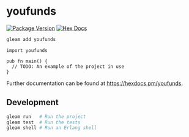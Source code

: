 # youfunds

[![Package Version](https://img.shields.io/hexpm/v/youfunds)](https://hex.pm/packages/youfunds)
[![Hex Docs](https://img.shields.io/badge/hex-docs-ffaff3)](https://hexdocs.pm/youfunds/)

```sh
gleam add youfunds
```
```gleam
import youfunds

pub fn main() {
  // TODO: An example of the project in use
}
```

Further documentation can be found at <https://hexdocs.pm/youfunds>.

## Development

```sh
gleam run   # Run the project
gleam test  # Run the tests
gleam shell # Run an Erlang shell
```
